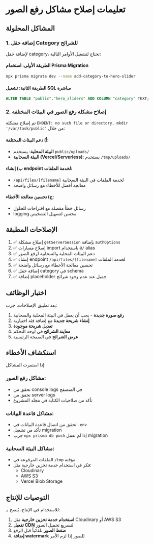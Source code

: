 # تعليمات إصلاح مشاكل رفع الصور

## المشاكل المحلولة

### 1. إضافة حقل Category للشرائح

لإضافة حقل category، تحتاج لتشغيل الأوامر التالية:

#### الطريقة الأولى: استخدام Prisma Migration
```bash
npx prisma migrate dev --name add-category-to-hero-slider
```

#### الطريقة الثانية: تشغيل SQL مباشرة
```sql
ALTER TABLE "public"."hero_sliders" ADD COLUMN "category" TEXT;
```

### 2. إصلاح مشكلة رفع الصور في البيئات المختلفة

تم إصلاح مشكلة `ENOENT: no such file or directory, mkdir '/var/task/public'` من خلال:

#### أ) دعم البيئات المختلفة:
- **البيئة المحلية**: يستخدم `public/uploads/`
- **البيئة السحابية (Vercel/Serverless)**: يستخدم `/tmp/uploads/`

#### ب) إنشاء endpoint لخدمة الملفات:
- `/api/files/[filename]` لخدمة الملفات في البيئة السحابية
- معالجة أفضل للأخطاء مع رسائل واضحة

#### ج) تحسين معالجة الأخطاء:
- رسائل خطأ مفصلة مع اقتراحات للحلول
- logging محسن لتسهيل التشخيص

## الإصلاحات المطبقة

1. ✅ إصلاح مشكلة `getServerSession` بإضافة `authOptions`
2. ✅ إصلاح مسارات import باستخدام `@/` alias
3. ✅ دعم البيئات المحلية والسحابية لرفع الصور
4. ✅ إنشاء endpoint `/api/files/[filename]` لخدمة الملفات
5. ✅ تحسين معالجة الأخطاء مع رسائل واضحة
6. ✅ إضافة حقل category في schema
7. ✅ إضافة placeholder جميل عند عدم وجود شرائح

## اختبار الوظائف

بعد تطبيق الإصلاحات، جرب:

1. **رفع صورة جديدة** - يجب أن يعمل في البيئة المحلية والسحابية
2. **إنشاء شريحة جديدة** مع إضافة فئة اختيارية
3. **تعديل شريحة موجودة**
4. **معاينة الشرائح** في لوحة التحكم
5. **عرض الشرائح** في الصفحة الرئيسية

## استكشاف الأخطاء

إذا استمرت المشاكل:

### مشاكل رفع الصور:
- تحقق من console logs في المتصفح
- تحقق من server logs
- تأكد من صلاحيات الكتابة في مجلد المشروع

### مشاكل قاعدة البيانات:
- تحقق من اتصال قاعدة البيانات في `.env`
- تأكد من تشغيل migration
- جرب `npx prisma db push` إذا لم تعمل migration

### مشاكل البيئة السحابية:
- الملفات المرفوعة في `/tmp` مؤقتة
- فكر في استخدام خدمة تخزين خارجية مثل:
  - Cloudinary
  - AWS S3
  - Vercel Blob Storage

## التوصيات للإنتاج

للاستخدام في الإنتاج، يُنصح بـ:

1. **استخدام خدمة تخزين خارجية** مثل Cloudinary أو AWS S3
2. **تفعيل CDN** لتسريع تحميل الصور
3. **ضغط الصور** تلقائياً قبل الرفع
4. **إضافة watermark** للصور إذا لزم الأمر
